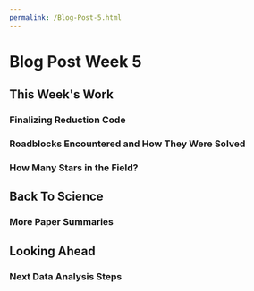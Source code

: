 ```yaml
---
permalink: /Blog-Post-5.html
---
```

# Blog Post Week 5

## This Week's Work

### Finalizing Reduction Code

### Roadblocks Encountered and How They Were Solved

### How Many Stars in the Field?

## Back To Science

### More Paper Summaries

## Looking Ahead

### Next Data Analysis Steps
